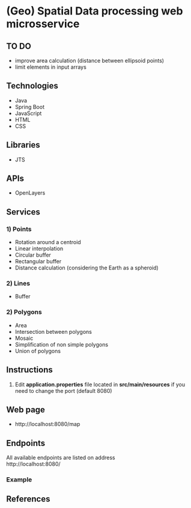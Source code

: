 # (Geo) Spatial Data processing web microsservice

## TO DO

- improve area calculation (distance between ellipsoid points)
- limit elements in input arrays


## Technologies

* Java
* Spring Boot
* JavaScript
* HTML
* CSS

## Libraries

* JTS

## APIs

* OpenLayers

## Services

### 1) Points

* Rotation around a centroid
* Linear interpolation
* Circular buffer
* Rectangular buffer
* Distance calculation (considering the Earth as a spheroid)

### 2) Lines

* Buffer

### 2) Polygons

* Area
* Intersection between polygons
* Mosaic
* Simplification of non simple polygons
* Union of polygons

## Instructions

1) Edit **application.properties** file located in **src/main/resources** if you need to change the port (default 8080)

## Web page

* http://localhost:8080/map

## Endpoints

All available endpoints are listed on address  
http://localhost:8080/

### Example


## References
